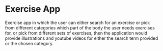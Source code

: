 # Exercise App

Exercise app in which the user can either search for an exercise
or pick from different categories which part of the body the user
needs exercises for, or pick from different sets of exercises,
then the application would provide illustrations and youtube
videos for either the search term provided or the chosen category.
